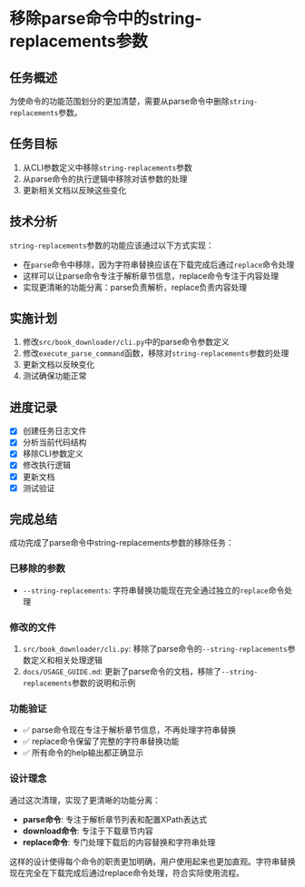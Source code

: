 # 移除parse命令中的string-replacements参数

## 任务概述
为使命令的功能范围划分的更加清楚，需要从parse命令中删除`string-replacements`参数。

## 任务目标
1. 从CLI参数定义中移除`string-replacements`参数
2. 从parse命令的执行逻辑中移除对该参数的处理
3. 更新相关文档以反映这些变化

## 技术分析
`string-replacements`参数的功能应该通过以下方式实现：
- 在`parse`命令中移除，因为字符串替换应该在下载完成后通过`replace`命令处理
- 这样可以让parse命令专注于解析章节信息，replace命令专注于内容处理
- 实现更清晰的功能分离：parse负责解析，replace负责内容处理

## 实施计划
1. 修改`src/book_downloader/cli.py`中的parse命令参数定义
2. 修改`execute_parse_command`函数，移除对`string-replacements`参数的处理
3. 更新文档以反映变化
4. 测试确保功能正常

## 进度记录
- [x] 创建任务日志文件
- [x] 分析当前代码结构
- [x] 移除CLI参数定义
- [x] 修改执行逻辑
- [x] 更新文档
- [x] 测试验证

## 完成总结
成功完成了parse命令中string-replacements参数的移除任务：

### 已移除的参数
- `--string-replacements`: 字符串替换功能现在完全通过独立的`replace`命令处理

### 修改的文件
1. `src/book_downloader/cli.py`: 移除了parse命令的`--string-replacements`参数定义和相关处理逻辑
2. `docs/USAGE_GUIDE.md`: 更新了parse命令的文档，移除了`--string-replacements`参数的说明和示例

### 功能验证
- ✅ parse命令现在专注于解析章节信息，不再处理字符串替换
- ✅ replace命令保留了完整的字符串替换功能
- ✅ 所有命令的help输出都正确显示

### 设计理念
通过这次清理，实现了更清晰的功能分离：
- **parse命令**: 专注于解析章节列表和配置XPath表达式
- **download命令**: 专注于下载章节内容
- **replace命令**: 专门处理下载后的内容替换和字符串处理

这样的设计使得每个命令的职责更加明确，用户使用起来也更加直观。字符串替换现在完全在下载完成后通过replace命令处理，符合实际使用流程。

